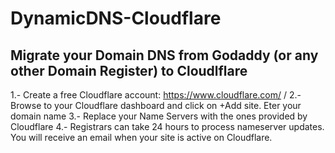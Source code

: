 # DynamicDNS-Cloudflare

## Migrate your Domain DNS from Godaddy (or any other Domain Register) to Cloudlflare
1.- Create a free Cloudflare account: https://www.cloudflare.com/ /
2.- Browse to your Cloudflare dashboard and click on +Add site. Eter your domain name
3.- Replace your Name Servers with the ones provided by Cloudflare
4.- Registrars can take 24 hours to process nameserver updates. You will receive an email when your site is active on Cloudflare.
